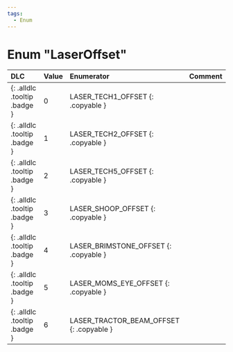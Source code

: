 ```yaml
---
tags:
  - Enum
---
```

# Enum "LaserOffset"
|DLC|Value|Enumerator|Comment|
|:--|:--|:--|:--|
|[ ](#){: .alldlc .tooltip .badge }|0 |LASER_TECH1_OFFSET {: .copyable } |  |
|[ ](#){: .alldlc .tooltip .badge }|1 |LASER_TECH2_OFFSET {: .copyable } |  |
|[ ](#){: .alldlc .tooltip .badge }|2 |LASER_TECH5_OFFSET {: .copyable } |  |
|[ ](#){: .alldlc .tooltip .badge }|3 |LASER_SHOOP_OFFSET {: .copyable } |  |
|[ ](#){: .alldlc .tooltip .badge }|4 |LASER_BRIMSTONE_OFFSET {: .copyable } |  |
|[ ](#){: .alldlc .tooltip .badge }|5 |LASER_MOMS_EYE_OFFSET {: .copyable } |  |
|[ ](#){: .alldlc .tooltip .badge }|6 |LASER_TRACTOR_BEAM_OFFSET {: .copyable } |  |